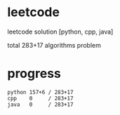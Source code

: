 # leetcode
leetcode solution [python, cpp, java]

total 283+17 algorithms problem
# progress	
	python 157+6 / 283+17
	cpp    0     / 283+17
	java   0     / 283+17
